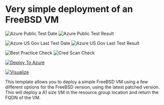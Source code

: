 # Very simple deployment of an FreeBSD VM

![Azure Public Test Date](https://azurequickstartsservice.blob.core.windows.net/badges/101-vm-simple-freebsd/PublicLastTestDate.svg)
![Azure Public Test Result](https://azurequickstartsservice.blob.core.windows.net/badges/101-vm-simple-freebsd/PublicDeployment.svg)

![Azure US Gov Last Test Date](https://azurequickstartsservice.blob.core.windows.net/badges/101-vm-simple-freebsd/FairfaxLastTestDate.svg)
![Azure US Gov Last Test Result](https://azurequickstartsservice.blob.core.windows.net/badges/101-vm-simple-freebsd/FairfaxDeployment.svg)

![Best Practice Check](https://azurequickstartsservice.blob.core.windows.net/badges/101-vm-simple-freebsd/BestPracticeResult.svg)
![Cred Scan Check](https://azurequickstartsservice.blob.core.windows.net/badges/101-vm-simple-freebsd/CredScanResult.svg)

[![Deploy To Azure](https://raw.githubusercontent.com/fathym-it/azure-quickstart-templates/master/1-CONTRIBUTION-GUIDE/images/deploytoazure.svg?sanitize=true)](https://portal.azure.com/#create/Microsoft.Template/uri/https%3A%2F%2Fraw.githubusercontent.com%2Ffathym-it%2Fazure-quickstart-templates%2Fmaster%2F101-vm-simple-freebsd%2Fazuredeploy.json)

[![Visualize](https://raw.githubusercontent.com/fathym-it/azure-quickstart-templates/master/1-CONTRIBUTION-GUIDE/images/visualizebutton.svg?sanitize=true)](http://armviz.io/#/?load=https%3A%2F%2Fraw.githubusercontent.com%2Ffathym-it%2Fazure-quickstart-templates%2Fmaster%2F101-vm-simple-freebsd%2Fazuredeploy.json)    

This template allows you to deploy a simple FreeBSD VM using a few different options for the FreeBSD version, using the latest patched version. This will deploy a A1 size VM in the resource group location and return the FQDN of the VM.
